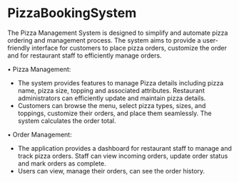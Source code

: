 # PizzaBookingSystem
The Pizza Management System is designed to simplify and automate pizza ordering and management process. The system aims to provide a user-friendly interface for customers to place pizza orders, customize the order and for restaurant staff to efficiently manage orders.

•	Pizza Management:
-	The system provides features to manage Pizza details including pizza name, pizza size, topping and associated attributes. Restaurant administrators can efficiently update and maintain pizza details.
-	Customers can browse the menu, select pizza types, sizes, and toppings, customize their orders, and place them seamlessly. The system calculates the order total.

•	Order Management: 
-	The application provides a dashboard for restaurant staff to manage and track pizza orders. Staff can view incoming orders, update order status and mark orders as complete.
-	Users can view, manage their orders, can see the order history.
